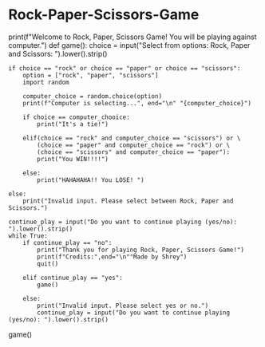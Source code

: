 # Rock-Paper-Scissors-Game

print(f"Welcome to Rock, Paper, Scissors Game! You will be playing against computer.")
def game():
    choice = input("Select from options: Rock, Paper and Scissors: ").lower().strip()

    if choice == "rock" or choice == "paper" or choice == "scissors":
        option = ["rock", "paper", "scissors"]
        import random

        computer_choice = random.choice(option)
        print(f"Computer is selecting...", end="\n" "{computer_choice}")

        if choice == computer_chooice:
            print("It's a tie!")
            
        elif(choice == "rock" and computer_choice == "scissors") or \
            (choice == "paper" and computer_choice == "rock") or \
            (choice == "scissors" and computer_choice == "paper"):
            print("You WIN!!!!")
            
        else:
            print("HAHAHAHA!! You LOSE! ")
            
    else:
        print("Invalid input. Please select between Rock, Paper and Scissors.")
        
    continue_play = input("Do you want to continue playing (yes/no): ").lower().strip()
    while True:
        if continue_play == "no":
            print("Thank you for playing Rock, Paper, Scissors Game!")
            print(f"Credits:",end="\n""Made by Shrey")
            quit()
        
        elif continue_play == "yes":
            game()
        
        else:
            print("Invalid input. Please select yes or no.")
            continue_play = input("Do you want to continue playing (yes/no): ").lower().strip()
game()
